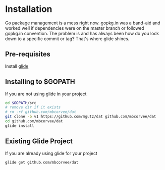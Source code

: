 # Installation

Go package management is a mess right now. gopkg.in was a band-aid and 
worked well if dependencies were on the master branch or followed gopkg.in
convention. The problem is and has always been how do you lock down to 
a specific commit or tag? That's where glide shines.

## Pre-requisites

Install [glide](https://github.com/Masterminds/glide)

## Installing to $GOPATH

If you are not using glide in your project

```sh
cd $GOPATH/src
# remove dir if it exists
# rm -rf github.com/mbcorvee/dat
git clone -b v1 https://github.com/mgutz/dat github.com/mbcorvee/dat
cd github.com/mbcorvee/dat
glide install
```

## Existing Glide Project

If you are already using glide for your project

```sh
glide get github.com/mbcorvee/dat
```
